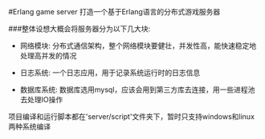 #Erlang game server
打造一个基于Erlang语言的分布式游戏服务器


###整体设想大概会将服务器分为以下几大块:

* 网络模块:
	分布式通信架构，整个网络模块要健壮，并发性高，能快速稳定地处理高并发的情况

* 日志系统:
	一个日志应用，用于记录系统运行时的日志信息

* 数据库系统:
	数据库选用mysql，应该会用到第三方库去连接，用一些进程池去处理IO操作


项目编译和运行脚本都在'server/script'文件夹下，暂时只支持windows和linux两种系统编译